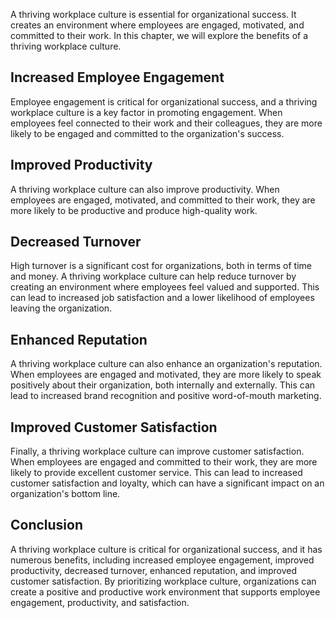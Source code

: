 
A thriving workplace culture is essential for organizational success. It creates an environment where employees are engaged, motivated, and committed to their work. In this chapter, we will explore the benefits of a thriving workplace culture.

Increased Employee Engagement
-----------------------------

Employee engagement is critical for organizational success, and a thriving workplace culture is a key factor in promoting engagement. When employees feel connected to their work and their colleagues, they are more likely to be engaged and committed to the organization's success.

Improved Productivity
---------------------

A thriving workplace culture can also improve productivity. When employees are engaged, motivated, and committed to their work, they are more likely to be productive and produce high-quality work.

Decreased Turnover
------------------

High turnover is a significant cost for organizations, both in terms of time and money. A thriving workplace culture can help reduce turnover by creating an environment where employees feel valued and supported. This can lead to increased job satisfaction and a lower likelihood of employees leaving the organization.

Enhanced Reputation
-------------------

A thriving workplace culture can also enhance an organization's reputation. When employees are engaged and motivated, they are more likely to speak positively about their organization, both internally and externally. This can lead to increased brand recognition and positive word-of-mouth marketing.

Improved Customer Satisfaction
------------------------------

Finally, a thriving workplace culture can improve customer satisfaction. When employees are engaged and committed to their work, they are more likely to provide excellent customer service. This can lead to increased customer satisfaction and loyalty, which can have a significant impact on an organization's bottom line.

Conclusion
----------

A thriving workplace culture is critical for organizational success, and it has numerous benefits, including increased employee engagement, improved productivity, decreased turnover, enhanced reputation, and improved customer satisfaction. By prioritizing workplace culture, organizations can create a positive and productive work environment that supports employee engagement, productivity, and satisfaction.
